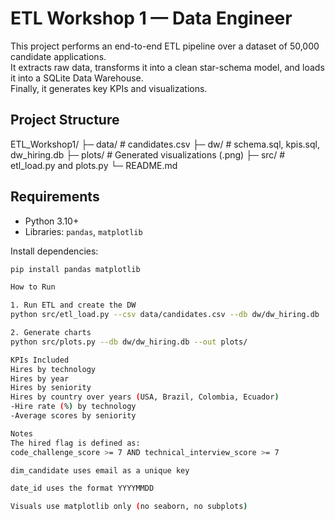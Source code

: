 # ETL Workshop 1 — Data Engineer

This project performs an end-to-end ETL pipeline over a dataset of 50,000 candidate applications.  
It extracts raw data, transforms it into a clean star-schema model, and loads it into a SQLite Data Warehouse.  
Finally, it generates key KPIs and visualizations.

## Project Structure
ETL_Workshop1/
├─ data/ # candidates.csv
├─ dw/ # schema.sql, kpis.sql, dw_hiring.db
├─ plots/ # Generated visualizations (.png)
├─ src/ # etl_load.py and plots.py
└─ README.md


## Requirements
- Python 3.10+
- Libraries: `pandas`, `matplotlib`

Install dependencies:
```bash
pip install pandas matplotlib

How to Run

1. Run ETL and create the DW
python src/etl_load.py --csv data/candidates.csv --db dw/dw_hiring.db

2. Generate charts
python src/plots.py --db dw/dw_hiring.db --out plots/

KPIs Included
Hires by technology
Hires by year
Hires by seniority
Hires by country over years (USA, Brazil, Colombia, Ecuador)
-Hire rate (%) by technology
-Average scores by seniority

Notes
The hired flag is defined as:
code_challenge_score >= 7 AND technical_interview_score >= 7

dim_candidate uses email as a unique key

date_id uses the format YYYYMMDD

Visuals use matplotlib only (no seaborn, no subplots)